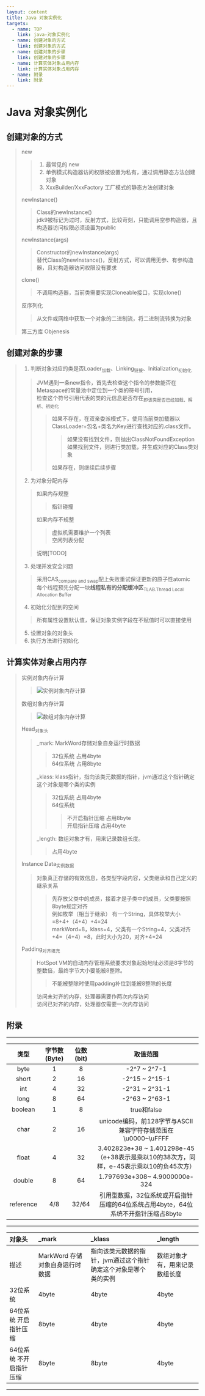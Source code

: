 ```yaml
---
layout: content
title: Java 对象实例化
targets:
  - name: TOP
    link: java-对象实例化
  - name: 创建对象的方式
    link: 创建对象的方式
  - name: 创建对象的步骤
    link: 创建对象的步骤
  - name: 计算实体对象占用内存
    link: 计算实体对象占用内存
  - name: 附录
    link: 附录
---
```


# Java 对象实例化

## 创建对象的方式

> new
> > 1. 最常见的 new
> > 2. 单例模式构造器访问权限被设置为私有，通过调用静态方法创建对象
> > 3. XxxBuilder/XxxFactory 工厂模式的静态方法创建对象
>
> newInstance()
> > Class的newInstance()\
> > jdk9被标记为过时，反射方式，比较苛刻，只能调用空参构造器，且构造器访问权限必须设置为public
>
> newInstance(args)
> > Constructor的newInstance(args)\
> > 替代Class的newInstance()，反射方式，可以调用无参、有参构造器，且对构造器访问权限没有要求
>
> clone()
> > 不调用构造器，当前类需要实现Cloneable接口，实现clone()
>
> 反序列化
> > 从文件或网络中获取一个对象的二进制流，将二进制流转换为对象
>
> 第三方库 Objenesis

## 创建对象的步骤

> 1. 判断对象对应的类是否Loader<sub>加载</sub>、Linking<sub>链接</sub>、Initialization<sub>初始化</sub>
> > JVM遇到一条new指令，首先去检查这个指令的参数能否在Metaspace的常量池中定位到一个类的符号引用，\
> > 检查这个符号引用代表的类的元信息是否存在<sub>即该类是否已经加载、解析、初始化</sub>
> > > 如果不存在，在双亲委派模式下，使用当前类加载器以ClassLoader+包名+类名为Key进行查找对应的.class文件。
> > > > 如果没有找到文件，则抛出ClassNotFoundException \
> > > > 如果找到文件，则进行类加载，并生成对应的Class类对象
> > >
> > > 如果存在，则继续后续步骤
>
> 2. 为对象分配内存
> > 如果内存规整
> > > 指针碰撞
> >
> > 如果内存不规整
> > > 虚拟机需要维护一个列表\
> > > 空闲列表分配
> >
> > 说明[TODO]
>
> 3. 处理并发安全问题
> > 采用CAS<sub>compare and swap</sub>配上失败重试保证更新的原子性atomic\
> > 每个线程预先分配一块**线程私有的分配缓冲区**<sub>TLAB.Thread Local Allocation Buffer</sub>
>
> 4. 初始化分配到的空间
> > 所有属性设置默认值，保证对象实例字段在不赋值时可以直接使用
>
> 5. 设置对象的对象头
> 6. 执行<init>方法进行初始化

## 计算实体对象占用内存

> 实例对象内存计算
> > ![实例对象内存计算](/assets/images/jvm/实例对象内存计算.svg)
>
> 数组对象内存计算
> > ![数组对象内存计算](/assets/images/jvm/数组对象内存计算.svg)
>
> Head<sub>对象头</sub>
> > _mark: MarkWord存储对象自身运行时数据
> > > 32位系统 占用4byte\
> > > 64位系统 占用8byte
> >
> > _klass: klass指针，指向该类元数据的指针，jvm通过这个指针确定这个对象是哪个类的实例
> > > 32位系统 占用4byte\
> > > 64位系统
> > > > 不开启指针压缩 占用8byte \
> > > > 开启指针压缩 占用4byte
> >
> > _length: 数组对象才有，用来记录数组长度。
> > > 占用4byte
>
> Instance Data<sub>实例数据</sub>
> > 对象真正存储的有效信息，各类型字段内容，父类继承和自己定义的 \
> > 继承关系
> > > 先存放父类中的成员，接着才是子类中的成员，父类要按照8byte规定对齐\
> > > 例如枚举（相当于继承） 有一个String，具体枚举大小=8+4+（4+4）+4=24\
> > > markWord=8，klass=4，父类有一个String=4，父类对齐+4=（4+4）=8，此时大小为20，对齐+4=24
>
> Padding<sub>对齐填充</sub>
> > HotSpot VM的自动内存管理系统要求对象起始地址必须是8字节的整数倍，最终字节大小要能被8整除。
> > > 不能被整除时使用padding补位到能被8整除的长度
> >
> > 访问未对齐的内存，处理器需要作两次内存访问\
> > 访问已对齐的内存，处理器仅需要一次内存访问

## 附录

---

|    类型     | 字节数(Byte) | 位数(bit) |                               取值范围                                |
|:---------:|:---------:|:-------:|:-----------------------------------------------------------------:|
|   byte    |     1     |    8    |                           -2^7 ~ 2^7-1                            |
|   short   |     2     |   16    |                          -2^15 ~ 2^15-1                           |
|    int    |     4     |   32    |                          -2^31 ~ 2^31-1                           |
|   long    |     8     |   64    |                          -2^63 ~ 2^63-1                           |
|  boolean  |     1     |    8    |                            true和false                             |
|   char    |     2     |   16    |           unicode编码，前128字节与ASCII兼容字符存储范围在 \u0000~\uFFFF           |
|   float   |     4     |   32    | 3.402823e+38 ~ 1.401298e-45（e+38表示是乘以10的38次方，同样，e-45表示乘以10的负45次方） |
|  double   |     8     |   64    |                   1.797693e+308~ 4.9000000e-324                   |
| reference |    4/8    |  32/64  |         引用型数据，32位系统或开启指针压缩的64位系统占用4byte，64位系统不开指针压缩占8byte         |

---

| 对象头           | _mark                | _klass                            | _length         |
|:--------------|:---------------------|:----------------------------------|:----------------|
| 描述            | MarkWord 存储对象自身运行时数据 | 指向该类元数据的指针，jvm通过这个指针确定这个对象是哪个类的实例 | 数组对象才有，用来记录数组长度 |
| 32位系统         | 4byte                | 4byte                             | 4byte           |
| 64位系统 开启指针压缩  | 8byte                | 4byte                             | 4byte           |
| 64位系统 不开启指针压缩 | 8byte                | 8byte                             | 4byte           |

---